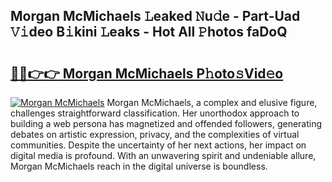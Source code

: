 ## Morgan McMichaels 𝙻eaked 𝙽u𝚍e - Part-Uad 𝚅𝚒deo B𝚒kini 𝙻eaks - Hot All 𝙿hotos faDoQ

# <h2><a href="http://ld3gkl.urlbe.top/?page=Morgan+McMichaels">🔗🔗👉👉 Morgan McMichaels P𝚑oto𝚜Vid𝚎o</a></h2>

[![Morgan McMichaels](https://i.imgur.com/eBuTRDB.gif)](http://ld3gkl.urlbe.top/?page=Morgan+McMichaels)
Morgan McMichaels, a complex and elusive figure, challenges straightforward classification. Her unorthodox approach to building a web persona has magnetized and offended followers, generating debates on artistic expression, privacy, and the complexities of virtual communities. Despite the uncertainty of her next actions, her impact on digital media is profound. With an unwavering spirit and undeniable allure, Morgan McMichaels reach in the digital universe is boundless.
